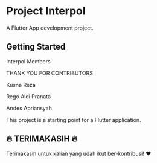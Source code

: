 # Project Interpol

A Flutter App development project.

## Getting Started
 Interpol Members
 
 THANK YOU FOR CONTRIBUTORS
 
 Kusna Reza
 
 Rego Aldi Pranata
 
 Andes Apriansyah

 
 This project is a starting point for a Flutter application.
## :fire: TERIMAKASIH :fire:

Terimakasih untuk kalian yang udah ikut ber-kontribusi! :heart:

